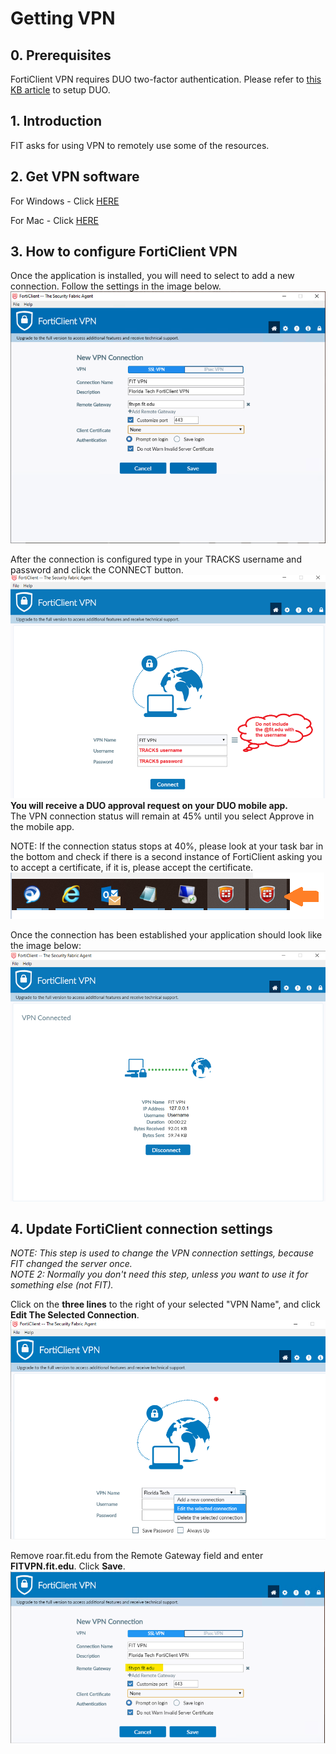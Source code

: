# Getting VPN
## 0. Prerequisites
FortiClient VPN requires DUO two-factor authentication. Please refer to [this KB article](https://help.fit.edu/TDClient/39/Portal/KB/ArticleDet?ID=797) to setup DUO.

## 1. Introduction
FIT asks for using VPN to remotely use some of the resources.

## 2. Get VPN software
For Windows - Click [HERE](https://tsc.fit.edu/forticlient/FortiClientVPNSetup_6.2.6.0951_x64.exe.zip)

For Mac - Click [HERE](https://tsc.fit.edu/forticlient/FortiClientVPNSetup6.2.6.737macosx.dmg.zip)

## 3. How to configure FortiClient VPN
Once the application is installed, you will need to select to add a new connection. Follow the settings in the image below.
![VPN Setting 1](./vpn_img/vpn1.png)

After the connection is configured type in your TRACKS username and password and click the CONNECT button.
![VPN Setting 2](./vpn_img/vpn2.png)<br>
**You will receive a DUO approval request on your DUO mobile app.**  
The VPN connection status will remain at 45% until you select Approve in the mobile app.

NOTE: If the connection status stops at 40%, please look at your task bar in the bottom and check if there is a second instance of FortiClient asking you to accept a certificate, if it is, please accept the certificate.<br>
![VPN Setting 3](./vpn_img/vpn3.png)

Once the connection has been established your application should look like the image below:
![VPN Setting 4](./vpn_img/vpn4.png)

## 4. Update FortiClient connection settings
*NOTE: This step is used to change the VPN connection settings, because FIT changed the server once.*<br>
*NOTE 2: Normally you don't need this step, unless you want to use it for something else (not FIT).*

Click on the **three lines** to the right of your selected "VPN Name", and click **Edit The Selected Connection**.
![VPN Setting optional](./vpn_img/vpn5.png)

Remove roar.fit.edu from the Remote Gateway field and enter **FITVPN.fit.edu**. Click **Save**.
![VPN Setting optional 2](./vpn_img/vpn6.png)

